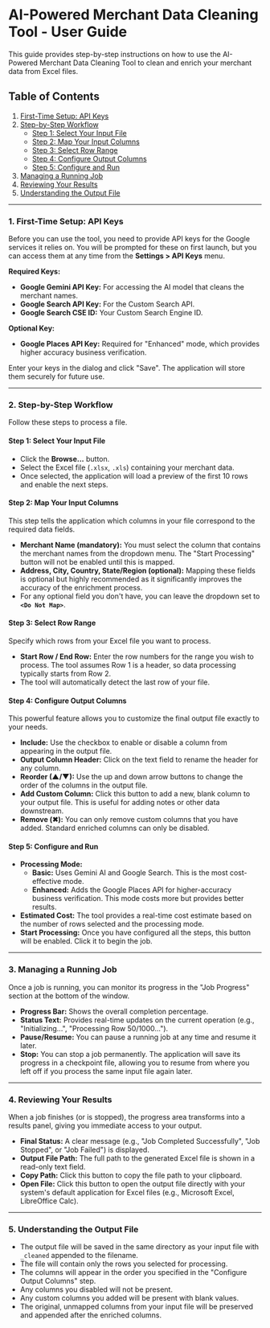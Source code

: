 # AI-Powered Merchant Data Cleaning Tool - User Guide

This guide provides step-by-step instructions on how to use the AI-Powered Merchant Data Cleaning Tool to clean and enrich your merchant data from Excel files.

## Table of Contents
1.  [First-Time Setup: API Keys](#1-first-time-setup-api-keys)
2.  [Step-by-Step Workflow](#2-step-by-step-workflow)
    *   [Step 1: Select Your Input File](#step-1-select-your-input-file)
    *   [Step 2: Map Your Input Columns](#step-2-map-your-input-columns)
    *   [Step 3: Select Row Range](#step-3-select-row-range)
    *   [Step 4: Configure Output Columns](#step-4-configure-output-columns)
    *   [Step 5: Configure and Run](#step-5-configure-and-run)
3.  [Managing a Running Job](#3-managing-a-running-job)
4.  [Reviewing Your Results](#4-reviewing-your-results)
5.  [Understanding the Output File](#5-understanding-the-output-file)

---

### 1. First-Time Setup: API Keys

Before you can use the tool, you need to provide API keys for the Google services it relies on. You will be prompted for these on first launch, but you can access them at any time from the **Settings > API Keys** menu.

**Required Keys:**
*   **Google Gemini API Key:** For accessing the AI model that cleans the merchant names.
*   **Google Search API Key:** For the Custom Search API.
*   **Google Search CSE ID:** Your Custom Search Engine ID.

**Optional Key:**
*   **Google Places API Key:** Required for "Enhanced" mode, which provides higher accuracy business verification.

Enter your keys in the dialog and click "Save". The application will store them securely for future use.

---

### 2. Step-by-Step Workflow

Follow these steps to process a file.

#### Step 1: Select Your Input File
-   Click the **Browse...** button.
-   Select the Excel file (`.xlsx`, `.xls`) containing your merchant data.
-   Once selected, the application will load a preview of the first 10 rows and enable the next steps.

#### Step 2: Map Your Input Columns
This step tells the application which columns in your file correspond to the required data fields.
-   **Merchant Name (mandatory):** You must select the column that contains the merchant names from the dropdown menu. The "Start Processing" button will not be enabled until this is mapped.
-   **Address, City, Country, State/Region (optional):** Mapping these fields is optional but highly recommended as it significantly improves the accuracy of the enrichment process.
-   For any optional field you don't have, you can leave the dropdown set to **`<Do Not Map>`**.

#### Step 3: Select Row Range
Specify which rows from your Excel file you want to process.
-   **Start Row / End Row:** Enter the row numbers for the range you wish to process. The tool assumes Row 1 is a header, so data processing typically starts from Row 2.
-   The tool will automatically detect the last row of your file.

#### Step 4: Configure Output Columns
This powerful feature allows you to customize the final output file exactly to your needs.
-   **Include:** Use the checkbox to enable or disable a column from appearing in the output file.
-   **Output Column Header:** Click on the text field to rename the header for any column.
-   **Reorder (▲/▼):** Use the up and down arrow buttons to change the order of the columns in the output file.
-   **Add Custom Column:** Click this button to add a new, blank column to your output file. This is useful for adding notes or other data downstream.
-   **Remove (✖):** You can only remove custom columns that you have added. Standard enriched columns can only be disabled.

#### Step 5: Configure and Run
-   **Processing Mode:**
    -   **Basic:** Uses Gemini AI and Google Search. This is the most cost-effective mode.
    -   **Enhanced:** Adds the Google Places API for higher-accuracy business verification. This mode costs more but provides better results.
-   **Estimated Cost:** The tool provides a real-time cost estimate based on the number of rows selected and the processing mode.
-   **Start Processing:** Once you have configured all the steps, this button will be enabled. Click it to begin the job.

---

### 3. Managing a Running Job
Once a job is running, you can monitor its progress in the "Job Progress" section at the bottom of the window.
-   **Progress Bar:** Shows the overall completion percentage.
-   **Status Text:** Provides real-time updates on the current operation (e.g., "Initializing...", "Processing Row 50/1000...").
-   **Pause/Resume:** You can pause a running job at any time and resume it later.
-   **Stop:** You can stop a job permanently. The application will save its progress in a checkpoint file, allowing you to resume from where you left off if you process the same input file again later.

---

### 4. Reviewing Your Results
When a job finishes (or is stopped), the progress area transforms into a results panel, giving you immediate access to your output.
-   **Final Status:** A clear message (e.g., "Job Completed Successfully", "Job Stopped", or "Job Failed") is displayed.
-   **Output File Path:** The full path to the generated Excel file is shown in a read-only text field.
-   **Copy Path:** Click this button to copy the file path to your clipboard.
-   **Open File:** Click this button to open the output file directly with your system's default application for Excel files (e.g., Microsoft Excel, LibreOffice Calc).

---

### 5. Understanding the Output File
-   The output file will be saved in the same directory as your input file with `_cleaned` appended to the filename.
-   The file will contain only the rows you selected for processing.
-   The columns will appear in the order you specified in the "Configure Output Columns" step.
-   Any columns you disabled will not be present.
-   Any custom columns you added will be present with blank values.
-   The original, unmapped columns from your input file will be preserved and appended after the enriched columns.